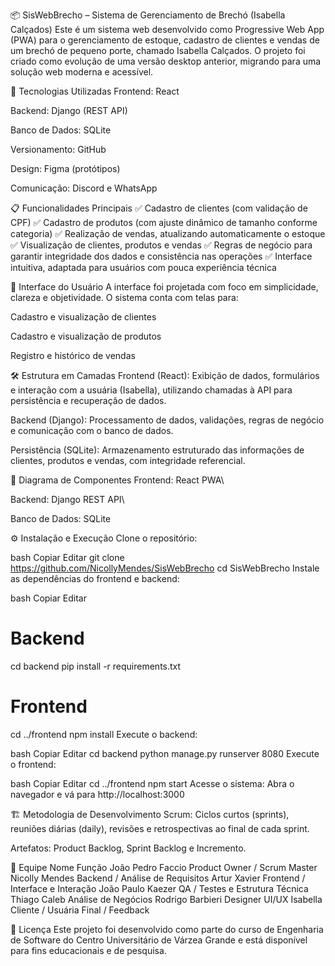 📦 SisWebBrecho – Sistema de Gerenciamento de Brechó (Isabella Calçados)
Este é um sistema web desenvolvido como Progressive Web App (PWA) para o gerenciamento de estoque, cadastro de clientes e vendas de um brechó de pequeno porte, chamado Isabella Calçados. O projeto foi criado como evolução de uma versão desktop anterior, migrando para uma solução web moderna e acessível.

🚀 Tecnologias Utilizadas
Frontend: React

Backend: Django (REST API)

Banco de Dados: SQLite

Versionamento: GitHub

Design: Figma (protótipos)

Comunicação: Discord e WhatsApp

📋 Funcionalidades Principais
✅ Cadastro de clientes (com validação de CPF)
✅ Cadastro de produtos (com ajuste dinâmico de tamanho conforme categoria)
✅ Realização de vendas, atualizando automaticamente o estoque
✅ Visualização de clientes, produtos e vendas
✅ Regras de negócio para garantir integridade dos dados e consistência nas operações
✅ Interface intuitiva, adaptada para usuários com pouca experiência técnica

🎨 Interface do Usuário
A interface foi projetada com foco em simplicidade, clareza e objetividade. O sistema conta com telas para:

Cadastro e visualização de clientes

Cadastro e visualização de produtos

Registro e histórico de vendas

🛠️ Estrutura em Camadas
Frontend (React):
Exibição de dados, formulários e interação com a usuária (Isabella), utilizando chamadas à API para persistência e recuperação de dados.

Backend (Django):
Processamento de dados, validações, regras de negócio e comunicação com o banco de dados.

Persistência (SQLite):
Armazenamento estruturado das informações de clientes, produtos e vendas, com integridade referencial.

🧩 Diagrama de Componentes
Frontend: React PWA\

Backend: Django REST API\

Banco de Dados: SQLite

⚙️ Instalação e Execução
Clone o repositório:

bash
Copiar
Editar
git clone <https://github.com/NicollyMendes/SisWebBrecho>
cd SisWebBrecho
Instale as dependências do frontend e backend:

bash
Copiar
Editar
# Backend
cd backend
pip install -r requirements.txt

# Frontend
cd ../frontend
npm install
Execute o backend:

bash
Copiar
Editar
cd backend
python manage.py runserver 8080
Execute o frontend:

bash
Copiar
Editar
cd ../frontend
npm start
Acesse o sistema:
Abra o navegador e vá para http://localhost:3000

🏗️ Metodologia de Desenvolvimento
Scrum: Ciclos curtos (sprints), reuniões diárias (daily), revisões e retrospectivas ao final de cada sprint.

Artefatos: Product Backlog, Sprint Backlog e Incremento.

🤝 Equipe
Nome	Função
João Pedro Faccio	Product Owner / Scrum Master
Nicolly Mendes	Backend / Análise de Requisitos
Artur Xavier	Frontend / Interface e Interação
João Paulo Kaezer	QA / Testes e Estrutura Técnica
Thiago Caleb	Análise de Negócios
Rodrigo Barbieri	Designer UI/UX
Isabella	Cliente / Usuária Final / Feedback

📃 Licença
Este projeto foi desenvolvido como parte do curso de Engenharia de Software do Centro Universitário de Várzea Grande e está disponível para fins educacionais e de pesquisa.

